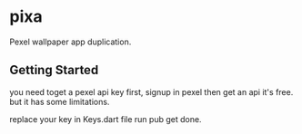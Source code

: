 # pixa

Pexel wallpaper app duplication.

## Getting Started

you need toget a pexel api key first, signup in pexel then get an api
it's free. but it has some limitations.

replace your key in Keys.dart file
run pub get
done. 
